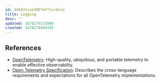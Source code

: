 ```yaml
---
id: 14k92nioe3867mf7jurdcx2
title: Logging
desc: ''
updated: 1678279153800
created: 1678278469195
---
```


## References

- [OpenTelemetry](https://opentelemetry.io/): High-quality, ubiquitous, and portable telemetry to enable effective observability.
- [Open Telemetry Specification](https://github.com/open-telemetry/opentelemetry-specification): Describes the cross-language requirements and expectations for all OpenTelemetry implementations.
